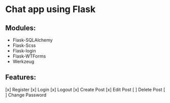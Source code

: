 # Chat app using Flask

## Modules:

-   Flask-SQLAlchemy
-   Flask-Scss
-   Flask-login
-   Flask-WTForms
-   Werkzeug

## Features:

[x] Register
[x] Login
[x] Logout
[x] Create Post
[x] Edit Post
[ ] Delete Post
[ ] Change Password
